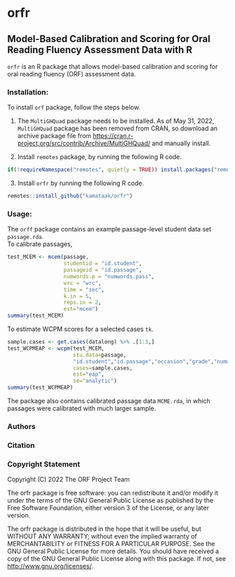 # orfr
## Model-Based Calibration and Scoring for Oral Reading Fluency Assessment Data with R

`orfr` is an R package that allows model-based calibration and scoring for oral reading fluency (ORF) assessment data.

### Installation:
To install `orf` package, follow the steps below.

1. The `MultiGHQuad` package needs to be installed. As of May 31, 2022, `MultiGHQuad` package has been removed from CRAN, so download an archive package file from  https://cran.r-project.org/src/contrib/Archive/MultiGHQuad/ and manually install.

2. Install `remotes` package, by running the following R code.
``` r
if(!requireNamespace("remotes", quietly = TRUE)) install.packages("remotes")
```

3. Install `orfr` by running the following R code.
``` r
remotes::install_github("kamataak/orfr")
```

### Usage:
The `orff` package contains an example passage-level student data set `passage.rda`.   
To calibrate passages,
``` r
test_MCEM <- mcem(passage,
                  studentid = "id.student",
                  passageid = "id.passage",
                  numwords.p = "numwords.pass",
                  wrc = "wrc",
                  time = "sec",
                  k.in = 5,
                  reps.in = 2,
                  est="mcem")
summary(test_MCEM)
```

To estimate WCPM scores for a selected cases `tk`.
``` r
sample.cases <- get.cases(datalong) %>% .[1:3,]
test_WCPMEAP <- wcpm(test_MCEM, 
                     stu.data=passage,
                     "id.student","id.passage","occasion","grade","numwords.pass","wrc","sec",
                     cases=sample.cases, 
                     est="eap", 
                     se="analytic")
summary(test_WCPMEAP)
```

The package also contains calibrated passage data `MCME.rda`, in which passages were calibrated with much larger sample.  

### Authors


### Citation


### Copyright Statement
Copyright (C) 2022 The ORF Project Team

The orfr package is free software: you can redistribute it and/or modify
it under the terms of the GNU General Public License as published by
the Free Software Foundation, either version 3 of the License, or
 any later version.

The orfr package is distributed in the hope that it will be useful,
but WITHOUT ANY WARRANTY; without even the implied warranty of
MERCHANTABILITY or FITNESS FOR A PARTICULAR PURPOSE.  See the
GNU General Public License for more details.
You should have received a copy of the GNU General Public License
along with this package.  If not, see <http://www.gnu.org/licenses/>.
